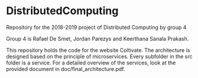 # DistributedComputing
Repository for the 2018-2019 project of Distributed Computing by group 4

Group 4 is Rafael De Smet, Jordan Parezys and Keerthana Sanala Prakash.

This repository holds the code for the website Coltivate. The architecture is designed based on the principle of microservices. Every subfolder in the src folder is a service. For a detailed overview of the services, look at the provided document in doc/final_architecture.pdf. 